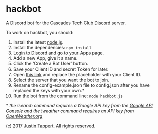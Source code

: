 # hackbot

A Discord bot for the Cascades Tech Club [Discord](http://discordapp.com) server.

To work on hackbot, you should:

1. Install the latest [node.js](https://nodejs.org).
2. Install the dependencies: `npm install`
3. [Login to Discord and go to your Apps page](https://discordapp.com/developers/applications/me).
4. Add a new App, give it a name.
5. Click the 'Create a Bot User' button.
6. Save your Client ID and secret Token for later.
7. Open [this link](https://discordapp.com/oauth2/authorize?client_id=INSERT_CLIENT_ID_HERE&scope=bot&permissions=0) and replace the placeholder with your Client ID.
8. Select the server that you want the bot to join.
9. Rename the config-example.json file to config.json after you have replaced the keys with your own.*
10. Run the bot from the command line: `node hackbot.js`

&ast; _the !search command requires a Google API key from the [Google API Console](https://console.developers.google.com) and the !weather command requires an API key from [OpenWeather.org](https://openweathermap.org/)_


(c) 2017 [Justin Tappert](https://github.com/JWTappert). All rights reserved.
